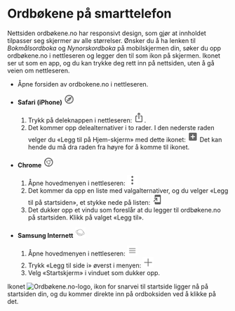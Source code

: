 # Ordbøkene på smarttelefon
Nettsiden ordbøkene.no har responsivt design, som gjør at innholdet tilpasser seg skjermer av alle størrelser. Ønsker du å ha lenken til _Bokmålsordboka_ og _Nynorskordboka_ på mobilskjermen din, søker du opp ordbøkene.no i nettleseren og legger den til som ikon på skjermen. Ikonet ser ut som en app, og du kan trykke deg rett inn på nettsiden, uten å gå veien om nettleseren.


*   Åpne forsiden av ordbokene.no i nettleseren.
*   **Safari (iPhone)**&nbsp;<img alt="Safaris nettleserlogo for iPhone-veiledning" style="display:inline" class="inline" src="/content-images/mdi--apple-safari.svg" width="24" height="24">
    1. Trykk på deleknappen i nettleseren: <img style="display:inline" class="inline" alt="Dele-ikon for iPhones nettlesermeny." src="/content-images/material-symbols--ios-share-rounded.svg" width="24" height="24">.
    2. Det kommer opp delealternativer i to rader. I den nederste raden velger du «Legg til på Hjem-skjerm» med dette ikonet: <img alt="Legg til på startside-ikon med et plusstegn inne i et rektangel." src="/content-images/material-symbols--add-box-rounded.svg" style="display:inline" class="inline" width="24" height="24"> Det kan hende du må dra raden fra høyre for å komme til ikonet. 


*   **Chrome**&nbsp;<img alt="Chrome-nettleserlogo for Android-veiledning" style="display:inline" class="inline" src="/content-images/mdi--google-chrome.svg" width="24" height="24">
    1. Åpne hovedmenyen i nettleseren: <img alt="Tre loddrette prikker, ikon for Chromes nettlesermeny." src="/content-images/bi--three-dots-vertical.svg" style="display:inline" class="inline" width="24" height="24">
    2. Det kommer da opp en liste med valgalternativer, og du velger «Legg til på startsiden», et stykke nede på listen: <img alt="Pil som peker mot en mobilskjerm, legg til på startside-ikon." src="/content-images/material-symbols--add-to-home-screen.svg" style="display:inline" class="inline" width="24" height="24">
    3. Det dukker opp et vindu som foreslår at du legger til ordbøkene.no på startsiden. Klikk på valget «Legg til».

*   **Samsung Internett**&nbsp;<img style="background-color: white; display:inline" class="bg-white inline" alt="Samsungs nettleserlogo for veiledning." src="/content-images/arcticons--samsung-browser.svg" width="24" height="24">
    1. Åpne hovedmenyen i nettleseren: <img style="display:inline" class="inline" alt="Tre loddrette streker, ikon for Samsungs nettlesermeny." src="/content-images/system-uicons--menu-hamburger.svg" width="24" height="24">
    2. Trykk «Legg til side i» øverst i menyen: <img style="display:inline" class="inline" alt="Stort plusstegn, ikon for å legge til side." src="/content-images/bi--plus-lg.svg" width="24" height="24">
    3. Velg «Startskjerm» i vinduet som dukker opp.

Ikonet <img style="display:inline" class="inline" alt="Ordbøkene.no-logo, ikon for snarvei til startside" src="/favicon.ico" width="24" height="24"> ligger nå på startsiden din, og du kommer direkte inn på ordboksiden ved å klikke på det. 

